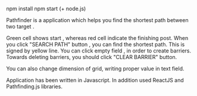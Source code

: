npm install
npm start
(+ node.js)


Pathfinder is a application which helps you find the shortest path between two target .

Green cell shows start , whereas red cell indicate the finishing post.
When you click "SEARCH PATH" button , you can find the shortest path. This is signed by yellow line.
You can click empty field , in order to create barriers.
Towards deleting barriers,  you should click "CLEAR BARRIER" button.

You can also change dimension of grid, writing proper value in text field.

Application has been written in Javascript. In addition used ReactJS and Pathfinding.js libraries.

